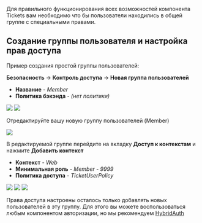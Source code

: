 Для правильного функционирования всех возможностей компонента Tickets вам необходимо что бы пользователи находились в общей группе с специальными правами.

## Создание группы пользователя и настройка прав доступа

Пример создания простой группы пользователей:

**Безопасность** -> **Контроль доступа** -> **Новая группа пользователей**

* **Название** - *Member*
* **Политика бэкэнда** - *(нет политики)*

[![](https://file.modx.pro/files/e/f/a/efae3aecf547d5505227980eeecc823as.jpg)](https://file.modx.pro/files/e/f/a/efae3aecf547d5505227980eeecc823a.png)
[![](https://file.modx.pro/files/b/f/8/bf8ec5dfbb088d67dd6ccd287b060c47s.jpg)](https://file.modx.pro/files/b/f/8/bf8ec5dfbb088d67dd6ccd287b060c47.png)

Отредактируйте вашу новую группу пользователей (Member)

[![](https://file.modx.pro/files/d/c/b/dcbda0ccbe5e89866564ed627ca8f566s.jpg)](https://file.modx.pro/files/d/c/b/dcbda0ccbe5e89866564ed627ca8f566.png)

В редактируемой группе перейдите на вкладку **Доступ к контекстам** и нажмите **Добавить контекст**

* **Контекст** - *Web*
* **Минимальная роль** - *Member - 9999*
* **Политика доступа** - *TicketUserPolicy*

[![](https://file.modx.pro/files/6/d/f/6df88b9651f4131640e2626a27d5eac8s.jpg)](https://file.modx.pro/files/6/d/f/6df88b9651f4131640e2626a27d5eac8.png)
[![](https://file.modx.pro/files/3/a/c/3ac5cdc2de1cdc06828336a4fe5b9330s.jpg)](https://file.modx.pro/files/3/a/c/3ac5cdc2de1cdc06828336a4fe5b9330.png)
[![](https://file.modx.pro/files/4/c/1/4c19746ecf47a8cd9784cd3b42f1371fs.jpg)](https://file.modx.pro/files/4/c/1/4c19746ecf47a8cd9784cd3b42f1371f.png)

Права доступа настроены осталось только добавлять новых пользователей в эту группу. Для этого вы можете воспользоваться любым компонентом авторизации, но мы рекомендуем [HybridAuth][1]

[1]: /ru/01_Компоненты/04_HybridAuth/01_Сниппеты/01_HybridAuth.md